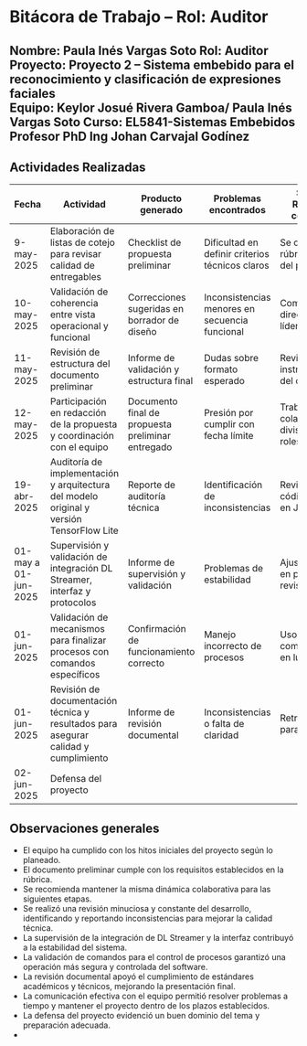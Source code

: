 # Bitácora de Trabajo – Rol: Auditor

**Nombre:** Paula Inés Vargas Soto 
**Rol:** Auditor  
**Proyecto:** Proyecto 2  – Sistema embebido para el reconocimiento y clasificación de expresiones faciales  
**Equipo:** Keylor Josué Rivera Gamboa/ Paula Inés Vargas Soto
**Curso**: EL5841-Sistemas Embebidos 
**Profesor** PhD Ing Johan Carvajal Godínez
---

## Actividades Realizadas

| Fecha       | Actividad                                                             | Producto generado                             | Problemas encontrados            | Solución / Referencias consultadas          |
|-------------|-----------------------------------------------------------------------|----------------------------------------------|----------------------------------|-----------------------------------------------|
| 9-may-2025  | Elaboración de listas de cotejo para revisar calidad de entregables  | Checklist de propuesta preliminar            | Dificultad en definir criterios técnicos claros | Se consultaron rúbricas oficiales del proyecto |
| 10-may-2025 | Validación de coherencia entre vista operacional y funcional         | Correcciones sugeridas en borrador de diseño | Inconsistencias menores en secuencia funcional | Comunicación directa con el líder técnico       |
| 11-may-2025 | Revisión de estructura del documento preliminar                      | Informe de validación y estructura final     | Dudas sobre formato esperado     | Revisión del instructivo oficial del curso      |
| 12-may-2025 | Participación en redacción de la propuesta y coordinación con el equipo | Documento final de propuesta preliminar entregado | Presión por cumplir con fecha límite | Trabajo colaborativo y división clara de roles  |
| 19-abr-2025 | Auditoría de implementación y arquitectura del modelo original y versión TensorFlow Lite | Reporte de auditoría técnica                    | Identificación de inconsistencias | Revisión de código y pruebas en Jupyter          |
| 01-may a 01-jun-2025 | Supervisión y validación de integración DL Streamer, interfaz y protocolos | Informe de supervisión y validación            | Problemas de estabilidad          | Ajustes basados en pruebas y revisiones           |
| 01-jun-2025 | Validación de mecanismos para finalizar procesos con comandos específicos | Confirmación de funcionamiento correcto        | Manejo incorrecto de procesos     | Uso de comandos kill PID en lugar de pkill        |
| 01-jun-2025 | Revisión de documentación técnica y resultados para asegurar calidad y cumplimiento | Informe de revisión documental                  | Inconsistencias o falta de claridad | Retroalimentación para mejoras                    |
| 02-jun-2025 | Defensa del proyecto

## Observaciones generales

- El equipo ha cumplido con los hitos iniciales del proyecto según lo planeado.
- El documento preliminar cumple con los requisitos establecidos en la rúbrica.
- Se recomienda mantener la misma dinámica colaborativa para las siguientes etapas.
- Se realizó una revisión minuciosa y constante del desarrollo, identificando y reportando inconsistencias para mejorar la calidad técnica.
- La supervisión de la integración de DL Streamer y la interfaz contribuyó a la estabilidad del sistema.
- La validación de comandos para el control de procesos garantizó una operación más segura y controlada del software.
- La revisión documental apoyó el cumplimiento de estándares académicos y técnicos, mejorando la presentación final.
- La comunicación efectiva con el equipo permitió resolver problemas a tiempo y mantener el proyecto dentro de los plazos establecidos.
- La defensa del proyecto evidenció un buen dominio del tema y preparación adecuada.
- 

